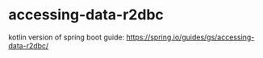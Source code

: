 # accessing-data-r2dbc
kotlin version of spring boot guide: https://spring.io/guides/gs/accessing-data-r2dbc/
